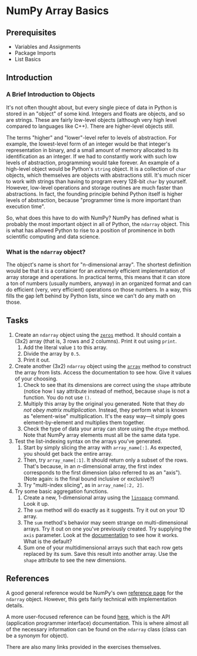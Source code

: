 # NumPy Array Basics

## Prerequisites
- Variables and Assignments
- Package Imports
- List Basics

## Introduction
### A Brief Introduction to Objects
It's not often thought about, but every single piece of data in Python is stored in an "object" of some kind. Integers and floats are objects, and so are strings. These are fairly low-level objects (although very high level compared to languages like C++). There are higher-level objects still.

The terms "higher" and "lower"-level refer to levels of abstraction. For example, the lowest-level form of an integer would be that integer's representation in binary, and a small amount of memory allocated to its identification as an integer. If we had to constantly work with such low levels of abstraction, programming would take forever. An example of a high-level object would be Python's `string` object. It is a collection of `char` objects, which themselves are objects with abstractions still. It's much nicer to work with strings than having to program every 128-bit `char` by yourself. However, low-level operations and storage routines are much faster than abstractions. In fact, the founding principle behind Python itself is higher levels of abstraction, because "programmer time is more important than execution time".

So, what does this have to do with NumPy? NumPy has defined what is probably the most important object in all of Python, the `ndarray` object. This is what has allowed Python to rise to a position of prominence in both scientific computing and data science.

### What is the `ndarray` object?
The object's name is short for "n-dimensional array". The shortest definition would be that it is a container for an *extremely* efficient implementation of array storage and operations. In practical terms, this means that it can store a ton of numbers (usually numbers, anyway) in an organized format and can do efficient (very, very efficient) operations on those numbers. In a way, this fills the gap left behind by Python lists, since we can't do any math on those.

## Tasks
1. Create an `ndarray` object using the [`zeros`](https://docs.scipy.org/doc/numpy/reference/generated/numpy.zeros.html#numpy.zeros) method. It should contain a (3x2) array (that is, 3 rows and 2 columns). Print it out using `print`.
	1. Add the literal value `1` to this array.
	2. Divide the array by `0.5`.
	3. Print it out.
2. Create another (3x2) `ndarray` object using the [`array`](https://docs.scipy.org/doc/numpy/reference/generated/numpy.zeros.html#numpy.array) method to construct the array from lists. Access the documentation to see how. Give it values of your choosing.
	1. Check to see that its dimensions are correct using the `shape` attribute (notice how I say attribute instead of method, because `shape` is not a function. You do not use `()`. 
	2. Multiply this array by the original you generated. Note that they *do not obey matrix multiplication*. Instead, they perform what is known as "element-wise" multiplication. It's the easy way—it simply goes element-by-element and multiplies them together.
	3. Check the type of data your array can store using the `dtype` method. Note that NumPy array elements must all be the same data type.
3. Test the list-indexing syntax on the arrays you've generated.
	1. Start by simply slicing the array with `array_name[:]`. As expected, you should get back the entire array.
	2. Then, try `array_name[:1]`. It should return only a subset of the rows. That's because, in an *n*-dimensional array, the first index corresponds to the first dimension (also referred to as an "axis"). (Note again: is the final bound inclusive or exclusive?)
	3. Try "multi-index slicing", as in `array_name[:2, 2]`.
4. Try some basic aggregation functions.
	1. Create a new, 1-dimensional array using the [`linspace`](https://docs.scipy.org/doc/numpy/reference/generated/numpy.zeros.html#numpy.linspace) command. Look it up.
	2. The `sum` method will do exactly as it suggests. Try it out on your 1D array.
	3. The `sum` method's behavior may seem strange on multi-dimensional arrays. Try it out on one you've previously created. Try supplying the `axis` parameter. Look at the [documentation](https://docs.scipy.org/doc/numpy/reference/generated/numpy.ndarray.sum.html#numpy.ndarray.sum) to see how it works. What is the default?
	4. Sum one of your multidimensional arrays such that each row gets replaced by its sum. Save this result into another array. Use the `shape` attribute to see the new dimensions. 

## References
A good general reference would be NumPy's own [reference page](https://docs.scipy.org/doc/numpy/reference/arrays.ndarray.html) for the `ndarray` object. However, this gets fairly technical with implementation details.

A more user-focused reference can be found [here](https://docs.scipy.org/doc/numpy/reference/generated/numpy.ndarray.html), which is the API (application programmer interface) documentation. This is where almost all of the necessary information can be found on the `ndarray` class (class can be a synonym for object).

There are also many links provided in the exercises themselves.

